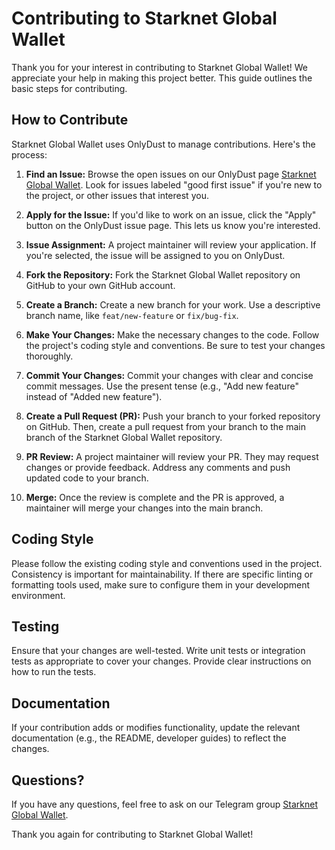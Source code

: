 # Contributing to Starknet Global Wallet

Thank you for your interest in contributing to Starknet Global Wallet! We appreciate your help in making this project better.  This guide outlines the basic steps for contributing.

## How to Contribute

Starknet Global Wallet uses OnlyDust to manage contributions.  Here's the process:

1. **Find an Issue:** Browse the open issues on our OnlyDust page [Starknet Global Wallet](https://onlydust.com/projects/starknet-global-wallet).  Look for issues labeled "good first issue" if you're new to the project, or other issues that interest you.

2. **Apply for the Issue:** If you'd like to work on an issue, click the "Apply" button on the OnlyDust issue page. This lets us know you're interested.

3. **Issue Assignment:**  A project maintainer will review your application. If you're selected, the issue will be assigned to you on OnlyDust.

4. **Fork the Repository:** Fork the Starknet Global Wallet repository on GitHub to your own GitHub account.

5. **Create a Branch:** Create a new branch for your work.  Use a descriptive branch name, like `feat/new-feature` or `fix/bug-fix`.

6. **Make Your Changes:**  Make the necessary changes to the code.  Follow the project's coding style and conventions.  Be sure to test your changes thoroughly.

7. **Commit Your Changes:** Commit your changes with clear and concise commit messages.  Use the present tense (e.g., "Add new feature" instead of "Added new feature").

8. **Create a Pull Request (PR):** Push your branch to your forked repository on GitHub. Then, create a pull request from your branch to the main branch of the Starknet Global Wallet repository.

9. **PR Review:**  A project maintainer will review your PR. They may request changes or provide feedback.  Address any comments and push updated code to your branch.

10. **Merge:** Once the review is complete and the PR is approved, a maintainer will merge your changes into the main branch.

## Coding Style

Please follow the existing coding style and conventions used in the project.  Consistency is important for maintainability.  If there are specific linting or formatting tools used, make sure to configure them in your development environment.

## Testing

Ensure that your changes are well-tested.  Write unit tests or integration tests as appropriate to cover your changes.  Provide clear instructions on how to run the tests.

## Documentation

If your contribution adds or modifies functionality, update the relevant documentation (e.g., the README, developer guides) to reflect the changes.

## Questions?

If you have any questions, feel free to ask on our Telegram group [Starknet Global Wallet](https://t.me/StarknetGlobalWallet).

Thank you again for contributing to Starknet Global Wallet!